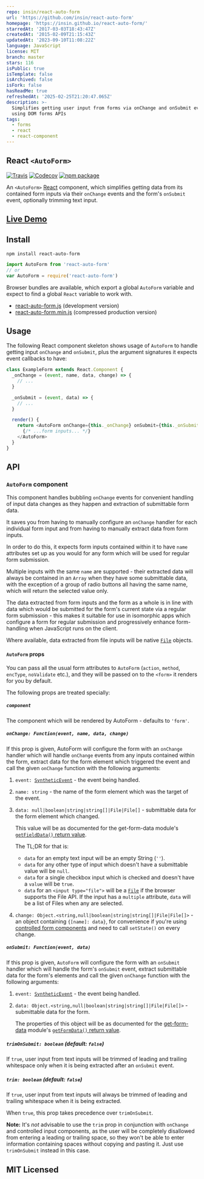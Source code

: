 ```yaml
---
repo: insin/react-auto-form
url: 'https://github.com/insin/react-auto-form'
homepage: 'https://insin.github.io/react-auto-form/'
starredAt: '2017-03-03T18:43:47Z'
createdAt: '2015-02-09T21:15:43Z'
updatedAt: '2023-09-10T11:08:22Z'
language: JavaScript
license: MIT
branch: master
stars: 116
isPublic: true
isTemplate: false
isArchived: false
isFork: false
hasReadMe: true
refreshedAt: '2025-02-25T21:20:47.065Z'
description: >-
  Simplifies getting user input from forms via onChange and onSubmit events,
  using DOM forms APIs
tags:
  - forms
  - react
  - react-component
---
```


## React `<AutoForm>`

[![Travis][build-badge]][build]
[![Codecov][coverage-badge]][coverage]
[![npm package][npm-badge]][npm]

An `<AutoForm>` [React](https://reactjs.org) component, which simplifies getting data from its contained form inputs via their `onChange` events and the form's `onSubmit` event, optionally trimming text input.

## [Live Demo](https://insin.github.io/react-auto-form/)

## Install

```
npm install react-auto-form
```

```javascript
import AutoForm from 'react-auto-form'
// or
var AutoForm = require('react-auto-form')
```

Browser bundles are available, which export a global `AutoForm` variable and expect to find a global ``React`` variable to work with.

* [react-auto-form.js](https://unpkg.com/react-auto-form/umd/react-auto-form.js) (development version)
* [react-auto-form.min.js](https://unpkg.com/react-auto-form/umd/react-auto-form.min.js) (compressed production version)

## Usage

The following React component skeleton shows usage of `AutoForm` to handle getting input `onChange` and `onSubmit`, plus the argument signatures it expects event callbacks to have:

```javascript
class ExampleForm extends React.Component {
  _onChange = (event, name, data, change) => {
    // ...
  }

  _onSubmit = (event, data) => {
    // ...
  }

  render() {
    return <AutoForm onChange={this._onChange} onSubmit={this._onSubmit} trimOnSubmit>
      {/* ...form inputs... */}
    </AutoForm>
  }
}
```

## API

### `AutoForm` component

This component handles bubbling `onChange` events for convenient handling of input data changes as they happen and extraction of submittable form data.

It saves you from having to manually configure an `onChange` handler for each individual form input and from having to manually extract data from form inputs.

In order to do this, it expects form inputs contained within it to have `name` attributes set up as you would for any form which will be used for regular form submission.

Multiple inputs with the same `name` are supported - their extracted data will always be contained in an `Array` when they have some submittable data, with the exception of a group of radio buttons all having the same name, which will return the selected value only.

The data extracted from form inputs and the form as a whole is in line with data which would be submitted for the form's current state via a regular form submission - this makes it suitable for use in isomorphic apps which configure a form for regular submission and progressively enhance form-handling when JavaScript runs on the client.

Where available, data extracted from file inputs will be native [`File`](https://developer.mozilla.org/en-US/docs/Web/API/File) objects.

#### `AutoForm` props

You can pass all the usual form attributes to `AutoForm` (`action`, `method`, `encType`, `noValidate` etc.), and they will be passed on to the `<form>` it renders for you by default.

The following props are treated specially:

##### `component`

The component which will be rendered by AutoForm - defaults to `'form'`.

##### `onChange: Function(event, name, data, change)`

If this prop is given, AutoForm will configure the form with an `onChange` handler which will handle `onChange` events from any inputs contained within the form, extract data for the form element which triggered the event and call the given `onChange` function with the following arguments:

1. `event: `[`SyntheticEvent`](https://reactjs.org/docs/events.html#syntheticevent) - the event being handled.

2. `name: string` - the name of the form element which was the target of the event.

3. `data: null|boolean|string|string[]|File|File[]` - submittable data for the form element which changed.

   This value will be as documented for the get-form-data module's [`getFieldData()` return value](https://github.com/insin/get-form-data#getfielddataform-htmlformelement-fieldname-string-options-object).

   The TL;DR for that is:

   * `data` for an empty text input will be an empty String (`''`).
   * `data` for any other type of input which doesn't have a submittable value will be `null`.
   * `data` for a single checkbox input which is checked and doesn't have a `value` will be `true`.
   * `data` for an `<input type="file">` will be a [`File`](https://developer.mozilla.org/en-US/docs/Web/API/File) if the browser supports the File API. If the input has a `multiple` attribute, `data` will be a list of Files when any are selected.

4. `change: Object.<string,null|boolean|string|string[]|File|File[]>` - an object containing `{[name]: data}`, for convenience if you're using [controlled form components](https://reactjs.org/docs/forms.html#controlled-components) and need to call `setState()` on every change.

##### `onSubmit: Function(event, data)`

If this prop is given, `AutoForm` will configure the form with an `onSubmit` handler which will handle the form's `onSubmit` event, extract submittable data for the form's elements and call the given `onChange` function with the following arguments:

1. `event: `[`SyntheticEvent`](https://reactjs.org/docs/events.html#syntheticevent) - the event being handled.

2. `data: Object.<string,null|boolean|string|string[]|File|File[]>` - submittable data for the form.

   The properties of this object will be as documented for the [get-form-data](https://github.com/insin/get-form-data#get-form-data) module's [`getFormData()` return value](https://github.com/insin/get-form-data#return-type-objectstring-stringarraystring).

##### `trimOnSubmit: boolean` (default: `false`)

If `true`, user input from text inputs will be trimmed of leading and trailing whitespace only when it is being extracted after an `onSubmit` event.

##### `trim: boolean` (default: `false`)

If `true`, user input from text inputs will always be trimmed of leading and trailing whitespace when it is being extracted.

When `true`, this prop takes precedence over `trimOnSubmit`.

**Note:** It's *not* advisable to use the `trim` prop in conjunction with `onChange` and controlled input components, as the user will be completely disallowed from entering a leading or trailing space, so they won't be able to enter information containing spaces without copying and pasting it. Just use `trimOnSubmit` instead in this case.

## MIT Licensed

[build-badge]: https://img.shields.io/travis/insin/react-auto-form/master.svg
[build]: https://travis-ci.org/insin/react-auto-form

[coverage-badge]: https://img.shields.io/codecov/c/github/insin/react-auto-form.svg
[coverage]: https://codecov.io/github/insin/react-auto-form

[npm-badge]: https://img.shields.io/npm/v/react-auto-form.svg
[npm]: https://www.npmjs.org/package/react-auto-form
